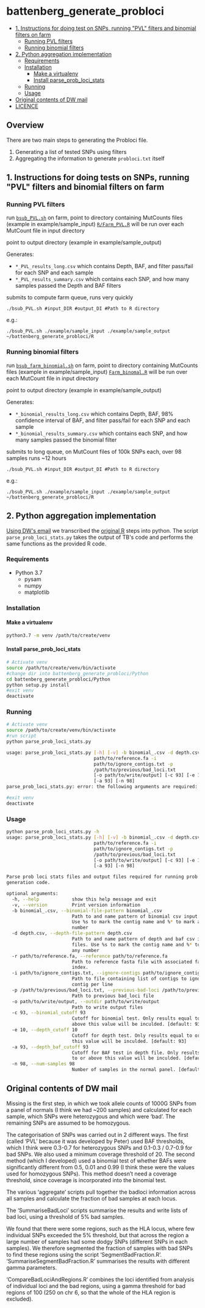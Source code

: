 # battenberg_generate_probloci

- [1. Instructions for doing test on SNPs, running "PVL" filters and binomial filters on farm](#1-instructions-for-doing-test-on-snps-running-pvl-filters-and-binomial-filters-on-farm)
  - [Running PVL filters](#running-pvl-filters)
  - [Running binomial filters](#running-binomial-filters)
- [2. Python aggregation implementation](#2-python-aggregation-implementation)
  - [Requirements](#requirements)
  - [Installation](#installation)
    - [Make a virtualenv](#make-a-virtualenv)
    - [Install parse_prob_loci_stats](#install-parse_prob_loci_stats)
  - [Running](#running)
  - [Usage](#usage)
- [Original contents of DW mail](#original-contents-of-dw-mail)
- [LICENCE](#licence)

## Overview

There are two main steps to generating the Probloci file.

1. Generating a list of tested SNPs using filters
2. Aggregating the information to generate `probloci.txt` itself

## 1. Instructions for doing tests on SNPs, running "PVL" filters and binomial filters on farm

### Running PVL filters

run [`bsub_PVL.sh`](scripts/bsub_PVL.sh) on farm, point to directory containing MutCounts files (example in example/sample_input)
[`R/Farm_PVL.R`](R/Farm_PVL.R) will be run over each MutCount file in input directory

point to output directory (example in example/sample_output)

Generates:

- `*_PVL_results_long.csv`  which contains Depth, BAF, and filter pass/fail for each SNP and each sample
- `*_PVL_results_summary.csv` which contains each SNP, and how many samples passed the Depth and BAF filters

submits to compute farm queue, runs very quickly

`./bsub_PVL.sh #input_DIR #output_DI #Path to R directory`

e.g.:

`./bsub_PVL.sh ./example/sample_input ./example/sample_output ~/battenberg_generate_probloci/R`

### Running binomial filters

run [`bsub_farm_binomial.sh`](scripts/bsub_farm_binomial.sh) on farm,  point to directory containing MutCounts files (example in example/sample_input)
[`Farm_binomal.R`](R/Farm_binomal.R) will be run over each MutCount file in input directory

point to output directory (example in example/sample_output)

Generates:

- `*_binomial_results_long.csv`  which contains Depth, BAF, 98% confidence interval of BAF, and filter pass/fail for each SNP and each sample
- `*_binomial_results_summary.csv` which contains each SNP, and how many samples passed the binomial filter

submits to long queue, on MutCount files of 100k SNPs each, over 98 samples runs ~12 hours

`./bsub_PVL.sh #input_DIR #output_DI #Path to R directory`

e.g.:

`./bsub_PVL.sh ./example/sample_input ./example/sample_output ~/battenberg_generate_probloci/R`

## 2. Python aggregation implementation

[Using DW's email](#original-contents-of-dw-mail) we transcribed the [original R](R/legacy) steps into python.
The script `parse_prob_loci_stats.py` takes the output of TB's code and performs the same functions as the provided R code.

### Requirements

- Python 3.7
  - pysam
  - numpy
  - matplotlib

### Installation

#### Make a virtualenv

```bash
python3.7 -m venv /path/to/create/venv
```

#### Install parse_prob_loci_stats

```bash
# Activate venv
source /path/to/create/venv/bin/activate
#change dir into battenberg_generate_probloci/Python
cd battenberg_generate_probloci/Python
python setup.py install
#exit venv
deactivate
```

### Running

```bash
# Activate venv
source /path/to/create/venv/bin/activate
#run script
python parse_prob_loci_stats.py 
```

```bash
usage: parse_prob_loci_stats.py [-h] [-v] -b binomial_.csv -d depth.csv -r
                                path/to/reference.fa -i
                                path/to/ignore_contigs.txt -p
                                /path/to/previous/bad_loci.txt
                                [-o path/to/write/output] [-c 93] [-e 10]
                                [-a 93] [-n 98]
parse_prob_loci_stats.py: error: the following arguments are required: -b/--binomial-file-pattern, -d/--depth-file-pattern, -r/--reference, -i/--ignore-contigs, -p/--previous-bad-loci
```

```bash
#exit venv
deactivate
```

### Usage

```bash
python parse_prob_loci_stats.py -h
usage: parse_prob_loci_stats.py [-h] [-v] -b binomial_.csv -d depth.csv -r
                                path/to/reference.fa -i
                                path/to/ignore_contigs.txt -p
                                /path/to/previous/bad_loci.txt
                                [-o path/to/write/output] [-c 93] [-e 10]
                                [-a 93] [-n 98]

Parse prob loci stats files and output files required for running prob loci
generation code.

optional arguments:
  -h, --help            show this help message and exit
  -v, --version         Print version information
  -b binomial_.csv, --binomial-file-pattern binomial_.csv
                        Path to and name pattern of binomial csv input files.
                        Use %s to mark the contig name and %* to mark any
                        number
  -d depth.csv, --depth-file-pattern depth.csv
                        Path to and name pattern of depth and baf csv input
                        files. Use %s to mark the contig name and %* to mark
                        any number
  -r path/to/reference.fa, --reference path/to/reference.fa
                        Path to reference fasta file with associated fasta
                        index.
  -i path/to/ignore_contigs.txt, --ignore-contigs path/to/ignore_contigs.txt
                        Path to file containing list of contigs to ignore. One
                        contig per line
  -p /path/to/previous/bad_loci.txt, --previous-bad-loci /path/to/previous/bad_loci.txt
                        Path to previous bad_loci file
  -o path/to/write/output, --outdir path/to/write/output
                        Path to write output files
  -c 93, --binomial_cutoff 93
                        Cutoff for binomial test. Only results equal to or
                        above this value will be inculded. [default: 93]
  -e 10, --depth_cutoff 10
                        Cutoff for depth test. Only results equal to or above
                        this value will be inculded. [default: 93]
  -a 93, --depth_baf_cutoff 93
                        Cutoff for BAF test in depth file. Only results equal
                        to or above this value will be inculded. [default: 93]
  -n 98, --num-samples 98
                        Number of samples in the normal panel. [default: 98]
```

## Original contents of DW mail

Missing is the first step, in which we took allele counts of 1000G SNPs from a panel of normals (I think we had ~200 samples) and calculated for each sample, which SNPs were heterozygous and which were ‘bad’. The remaining SNPs are assumed to be homozygous.

The categorisation of SNPs was carried out in 2 different ways. The first (called ‘PVL’ because it was developed by Peter) used BAF thresholds, which I think were 0.3-0.7 for heterozygous SNPs and 0.1-0.3 / 0.7-0.9 for bad SNPs. We also used a minimum coverage threshold of 20. The second method (which I developed) used a binomial test of whether BAFs were significantly different from 0.5, 0.01 and 0.99 (I think these were the values used for homozygous SNPs). This method doesn’t need a coverage threshold, since coverage is incorporated into the binomial test.

The various ‘aggregate’ scripts pull together the badloci information across all samples and calculate the fraction of bad samples at each locus.

The ‘SummariseBadLoci’ scripts summarise the results and write lists of bad loci, using a threshold of 5% bad samples.

We found that there were some regions, such as the HLA locus, where few individual SNPs exceeded the 5% threshold, but that across the region a large number of samples had some dodgy SNPs (different SNPs in each samples). We therefore segmented the fraction of samples with bad SNPs to find these regions using the script ‘SegmentBadFraction.R’. ‘SummariseSegmentBadFraction.R’ summarises the results with different gamma parameters.

‘CompareBadLociAndRegions.R’ combines the loci identified from analysis of individual loci and the bad regions, using a gamma threshold for bad regions of 100 (250 on chr 6, so that the whole of the HLA region is excluded).
